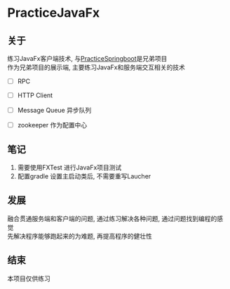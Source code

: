 # PracticeJavaFx


## 关于 

练习JavaFx客户端技术, 与[PracticeSpringboot](https://github.com/NAVERON/PracticeSpringboot)是兄弟项目  
作为兄弟项目的展示端, 主要练习JavaFx和服务端交互相关的技术  

- [ ] RPC  
- [ ] HTTP Client  
- [ ] Message Queue  异步队列  
- [ ] zookeeper 作为配置中心  


## 笔记 

1. 需要使用FXTest 进行JavaFx项目测试  
2. 配置gradle 设置主启动类后, 不需要重写Laucher  
 



## 发展 

融合贯通服务端和客户端的问题, 通过练习解决各种问题, 通过问题找到编程的感觉  
先解决程序能够跑起来的为难题, 再提高程序的健壮性  


## 结束 

本项目仅供练习  





